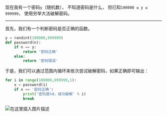 现在我有一个密码`y`（随机数），
不知道密码是什么，
但已知`100000 ≤ y ≤ 999999`，
使用穷举大法破解密码。

<hr>

首先，我们有一个判断密码是否正确的函数。

```python
y = randint(100000,999999)
def password(n):
    if n == y:
        return '密码正确'
    else:
        return '密码错误'
```
于是，我们可以通过范围内循环来依次尝试破解密码，如果正确即可输出：

```python
for i in range(100000,999999,1):
    x = password(i)
    if x == '密码正确':
        print('密码是%d，成功破解' % i)
        break
```
![在这里插入图片描述](https://pic.2ge.org/cdn/?url=https://img-blog.csdnimg.cn/87129b81598a4e05bc67fe47552a6da9.png)

